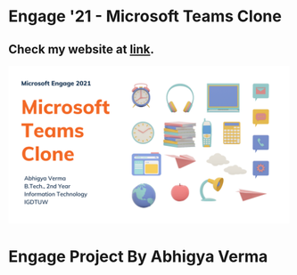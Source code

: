 # Engage '21 - Microsoft Teams Clone

## Check my website at [link](https://calling20210628085621.azurewebsites.net/).

<!-- Add banner here -->
![Project Banner](Media/1.png)

# Engage Project By Abhigya Verma
